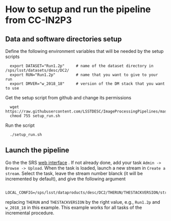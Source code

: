 # How to setup and run the pipeline from CC-IN2P3

## Data and software directories setup

Define the following environment variables that will be needed by the
setup scripts

      export DATASET="Run1.2p"     # name of the dataset directory in /sps/lsst/datasets/desc/DC2/
      export RUN="Run1.2p"         # name that you want to give to your run 
      export DMVER="w_2018_18"     # version of the DM stack that you want to use

Get the setup script from github and change its permissions

      wget https://raw.githubusercontent.com/LSSTDESC/ImageProcessingPipelines/master/workflows/srs/pipe_setups/in2p3_setup/setup_run.sh
      chmod 755 setup_run.sh

Run the script
    
      ./setup_run.sh

## Launch the pipeline

Go the the SRS [web
interface](http://srs.slac.stanford.edu/Pipeline-II/exp/LSST-DESC/index.jsp)
. If not already done, add your task `Admin -> Browse -> Upload`. When
the task is loaded, launch a new stream in `Create a stream`. Select
the task, leave the stream number blanck (it will be incremented by
default), and give the following argument

        LOCAL_CONFIG=/sps/lsst/dataproducts/desc/DC2/THERUN/THESTACKVERSION/stream_config.sh

replacing `THERUN` and `THESTACKVERSION` by the right value, e.g.,
`Run1.2p` and `w_2018_18` in this example. This example works for all
tasks of the incremental procedure.
